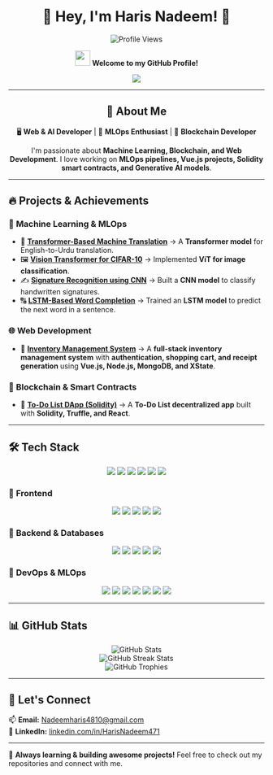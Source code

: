 <h1 align="center">👋 Hey, I'm Haris Nadeem! 🚀</h1>  
<p align="center">
  <img src="https://komarev.com/ghpvc/?username=HarisNadeem471&label=Profile%20Views&color=blue&style=flat" alt="Profile Views" />
</p>

<p align="center">
  <img src="https://media.giphy.com/media/hvRJCLFzcasrR4ia7z/giphy.gif" width="30px"/>
  <strong>Welcome to my GitHub Profile!</strong>
  <br>
<div align="center" style="display: flex; justify-content: center;">
  <img src="https://readme-typing-svg.herokuapp.com?font=Fira+Code&size=22&pause=200&color=F7567C&center=true&vCenter=true&width=500&height=50&lines=Web+%26+AI+Developer;MLOps+Enthusiast;Blockchain+Developer;Always+Learning+New+Tech!">
</div>

</p>

---

<h2 align="center">🚀 About Me</h2>  
<p align="center">
🖥️ <strong>Web & AI Developer</strong> | 🔗 <strong>MLOps Enthusiast</strong> | 🔗 <strong>Blockchain Developer</strong>  
</p>  

<p align="center">
I'm passionate about <strong>Machine Learning, Blockchain, and Web Development</strong>.  
I love working on <strong>MLOps pipelines, Vue.js projects, Solidity smart contracts, and Generative AI models</strong>.  
</p>

---

## 🔥 **Projects & Achievements**  

### 📌 **Machine Learning & MLOps**  
- 📝 **[Transformer-Based Machine Translation](https://github.com/HarisNadeem471/transformer-machine-translation)** → A **Transformer model** for English-to-Urdu translation.  
- 🖼️ **[Vision Transformer for CIFAR-10](https://github.com/HarisNadeem471/vision-transformer-cifar10)** → Implemented **ViT for image classification**.  
- ✍ **[Signature Recognition using CNN](https://github.com/HarisNadeem471/signature-cnn-recognition)** → Built a **CNN model** to classify handwritten signatures.  
- 🔠 **[LSTM-Based Word Completion](https://github.com/HarisNadeem471/lstm-word-completion)** → Trained an **LSTM model** to predict the next word in a sentence.  

### 🌐 **Web Development**  
- 🏪 **[Inventory Management System](https://github.com/HarisNadeem471/inventory-management-system)** → A **full-stack inventory management system** with **authentication, shopping cart, and receipt generation** using **Vue.js, Node.js, MongoDB, and XState**.  

### 🔗 **Blockchain & Smart Contracts**  
- 📝 **[To-Do List DApp (Solidity)](https://github.com/HarisNadeem471/todo-list-solidity)** → A **To-Do List decentralized app** built with **Solidity, Truffle, and React**. 
---

## 🛠️ **Tech Stack**  
<p align="center">
  <img src="https://img.shields.io/badge/-C++-00599C?style=for-the-badge&logo=cplusplus&logoColor=white" />
    <img src="https://img.shields.io/badge/-C-A8B9CC?style=for-the-badge&logo=c&logoColor=white" />
  <img src="https://img.shields.io/badge/-Java-007396?style=for-the-badge&logo=openjdk&logoColor=white" />
  <img src="https://img.shields.io/badge/-Python-3776AB?style=for-the-badge&logo=python&logoColor=white" />
  <img src="https://img.shields.io/badge/-JavaScript-F7DF1E?style=for-the-badge&logo=javascript&logoColor=black" />
  <img src="https://img.shields.io/badge/-Solidity-363636?style=for-the-badge&logo=solidity&logoColor=white" />
</p>

### 🔹 **Frontend**  
<p align="center">
  <img src="https://img.shields.io/badge/-Vue.js-4FC08D?style=for-the-badge&logo=vue.js&logoColor=white" />
  <img src="https://img.shields.io/badge/-React.js-61DAFB?style=for-the-badge&logo=react&logoColor=black" />
  <img src="https://img.shields.io/badge/-Tailwind_CSS-38B2AC?style=for-the-badge&logo=tailwind-css&logoColor=white" />
  <img src="https://img.shields.io/badge/-HTML5-E34F26?style=for-the-badge&logo=html5&logoColor=white" />
  <img src="https://img.shields.io/badge/-CSS3-1572B6?style=for-the-badge&logo=css3&logoColor=white" />
</p>

### 🔹 **Backend & Databases**  
<p align="center">
  <img src="https://img.shields.io/badge/-Node.js-339933?style=for-the-badge&logo=node.js&logoColor=white" />
  <img src="https://img.shields.io/badge/-Express.js-000000?style=for-the-badge&logo=express&logoColor=white" />
  <img src="https://img.shields.io/badge/-Flask-000000?style=for-the-badge&logo=flask&logoColor=white" />
  <img src="https://img.shields.io/badge/-MongoDB-47A248?style=for-the-badge&logo=mongodb&logoColor=white" />
  <img src="https://img.shields.io/badge/-MySQL-4479A1?style=for-the-badge&logo=mysql&logoColor=white" />
</p>

### 🔹 **DevOps & MLOps**  
<p align="center">
  <img src="https://img.shields.io/badge/-Docker-2496ED?style=for-the-badge&logo=docker&logoColor=white" />
  <img src="https://img.shields.io/badge/-Kubernetes-326CE5?style=for-the-badge&logo=kubernetes&logoColor=white" />
  <img src="https://img.shields.io/badge/-GitHub_Actions-2088FF?style=for-the-badge&logo=github-actions&logoColor=white" />
  <img src="https://img.shields.io/badge/-Vercel-000000?style=for-the-badge&logo=vercel&logoColor=white" />
  <img src="https://img.shields.io/badge/-DVC-945DD6?style=for-the-badge&logo=dataversioncontrol&logoColor=white" />
  <img src="https://img.shields.io/badge/-Apache_Airflow-017CEE?style=for-the-badge&logo=apache-airflow&logoColor=white" />
  <img src="https://img.shields.io/badge/-MLflow-0194E2?style=for-the-badge&logo=mlflow&logoColor=white" />
</p>

---

## 📊 **GitHub Stats**  
<p align="center">
  <img src="https://github-readme-stats.vercel.app/api?username=HarisNadeem471&show_icons=true&theme=tokyonight" alt="GitHub Stats" />
  <br>
  <img src="https://github-readme-streak-stats.herokuapp.com/?user=HarisNadeem471&theme=tokyonight" alt="GitHub Streak Stats" />
  <br>
  <img src="https://github-profile-trophy.vercel.app/?username=HarisNadeem471&theme=onedark" alt="GitHub Trophies" />
</p>

---

## 🤝 **Let's Connect**  
📫 **Email:** [Nadeemharis4810@gmail.com](mailto:Nadeemharis4810@gmail.com)  
💼 **LinkedIn:** [linkedin.com/in/HarisNadeem471](https://linkedin.com/in/HarisNadeem471)  

---

🚀 **Always learning & building awesome projects!** Feel free to check out my repositories and connect with me.  
